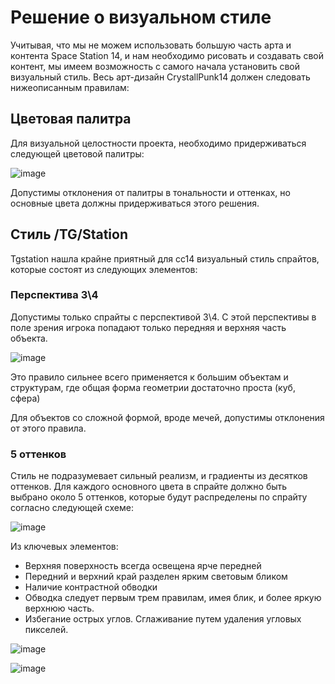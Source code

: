 
# Решение о визуальном стиле

Учитывая, что мы не можем использовать большую часть арта и контента Space Station 14, и нам необходимо рисовать и создавать свой контент, мы имеем возможность с самого начала установить свой визуальный стиль. Весь арт-дизайн CrystallPunk14 должен следовать нижеописанным правилам:

## Цветовая палитра

Для визуальной целостности проекта, необходимо придерживаться следующей цветовой палитры:

![image](https://github.com/crystallpunk-14/crystallpunk-docs/assets/96445749/3b887bf3-1a1d-455e-b25b-c1fa16980c5b)

Допустимы отклонения от палитры в тональности и оттенках, но основные цвета должны придерживаться этого решения.

## Стиль /TG/Station

Tgstation нашла крайне приятный для сс14 визуальный стиль спрайтов, которые состоят из следующих элементов:

### Перспектива 3\4

Допустимы только спрайты с перспективой 3\4. С этой перспективы в поле зрения игрока попадают только передняя и верхняя часть объекта.

![image](https://github.com/crystallpunk-14/crystallpunk-docs/assets/132602258/b646fd3a-96c8-4909-b7a6-c840387e725f)

Это правило сильнее всего применяется к большим объектам и структурам, где общая форма геометрии достаточно проста (куб, сфера)

Для объектов со сложной формой, вроде мечей, допустимы отклонения от этого правила.

### 5 оттенков

Стиль не подразумевает сильный реализм, и градиенты из десятков оттенков. Для каждого основного цвета в спрайте должно быть выбрано около 5 оттенков, которые будут распределены по спрайту согласно следующей схеме:

![image](https://github.com/crystallpunk-14/crystallpunk-docs/assets/132602258/84c1fe52-08d2-4829-975b-34c2b12c06af)

Из ключевых элементов:
- Верхняя поверхность всегда освещена ярче передней
- Передний и верхний край разделен ярким световым бликом
- Наличие контрастной обводки
- Обводка следует первым трем правилам, имея блик, и более яркую верхнюю часть.
- Избегание острых углов. Сглаживание путем удаления угловых пикселей.

![image](https://github.com/crystallpunk-14/crystallpunk-docs/assets/132602258/b402d81c-a4f0-4f97-91e3-4b14a174cad9)

![image](https://github.com/crystallpunk-14/crystallpunk-docs/assets/132602258/f05a6c8f-29cb-43f9-8802-c3a5516551e7)
